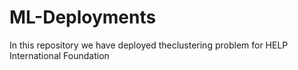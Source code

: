 # ML-Deployments
In this repository we have deployed theclustering problem for HELP International Foundation
